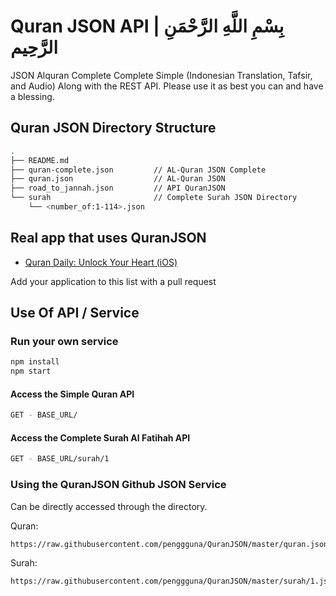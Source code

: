 # Quran JSON API | بِسْمِ اللَّهِ الرَّحْمَنِ الرَّحِيم

JSON Alquran Complete Complete Simple (Indonesian Translation, Tafsir, and Audio) Along with the REST API. Please use it as best you can and have a blessing.

## Quran JSON Directory Structure

```sh
.
├── README.md
├── quran-complete.json         // AL-Quran JSON Complete
├── quran.json                  // AL-Quran JSON
├── road_to_jannah.json         // API QuranJSON
└── surah                       // Complete Surah JSON Directory
    └── <number_of:1-114>.json
```

## Real app that uses QuranJSON

- [Quran Daily: Unlock Your Heart (iOS)](https://apps.apple.com/us/app/quran-daily-unlock-your-heart/id1494995253)

Add your application to this list with a pull request

## Use Of API / Service

### Run your own service

```sh
npm install
npm start
```

#### Access the Simple Quran API

```sh
GET - BASE_URL/
```

#### Access the Complete Surah Al Fatihah API

```sh
GET - BASE_URL/surah/1
```

### Using the QuranJSON Github JSON Service

Can be directly accessed through the directory.

Quran:

```sh
https://raw.githubusercontent.com/penggguna/QuranJSON/master/quran.json
```

Surah:

```sh
https://raw.githubusercontent.com/penggguna/QuranJSON/master/surah/1.json
```
